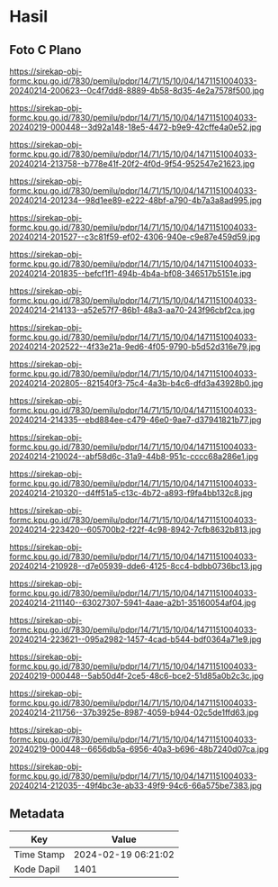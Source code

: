 # Hasil

## Foto C Plano

https://sirekap-obj-formc.kpu.go.id/7830/pemilu/pdpr/14/71/15/10/04/1471151004033-20240214-200623--0c4f7dd8-8889-4b58-8d35-4e2a7578f500.jpg

https://sirekap-obj-formc.kpu.go.id/7830/pemilu/pdpr/14/71/15/10/04/1471151004033-20240219-000448--3d92a148-18e5-4472-b9e9-42cffe4a0e52.jpg

https://sirekap-obj-formc.kpu.go.id/7830/pemilu/pdpr/14/71/15/10/04/1471151004033-20240214-213758--b778e41f-20f2-4f0d-9f54-952547e21623.jpg

https://sirekap-obj-formc.kpu.go.id/7830/pemilu/pdpr/14/71/15/10/04/1471151004033-20240214-201234--98d1ee89-e222-48bf-a790-4b7a3a8ad995.jpg

https://sirekap-obj-formc.kpu.go.id/7830/pemilu/pdpr/14/71/15/10/04/1471151004033-20240214-201527--c3c81f59-ef02-4306-940e-c9e87e459d59.jpg

https://sirekap-obj-formc.kpu.go.id/7830/pemilu/pdpr/14/71/15/10/04/1471151004033-20240214-201835--befcf1f1-494b-4b4a-bf08-346517b5151e.jpg

https://sirekap-obj-formc.kpu.go.id/7830/pemilu/pdpr/14/71/15/10/04/1471151004033-20240214-214133--a52e57f7-86b1-48a3-aa70-243f96cbf2ca.jpg

https://sirekap-obj-formc.kpu.go.id/7830/pemilu/pdpr/14/71/15/10/04/1471151004033-20240214-202522--4f33e21a-9ed6-4f05-9790-b5d52d316e79.jpg

https://sirekap-obj-formc.kpu.go.id/7830/pemilu/pdpr/14/71/15/10/04/1471151004033-20240214-202805--821540f3-75c4-4a3b-b4c6-dfd3a43928b0.jpg

https://sirekap-obj-formc.kpu.go.id/7830/pemilu/pdpr/14/71/15/10/04/1471151004033-20240214-214335--ebd884ee-c479-46e0-9ae7-d37941821b77.jpg

https://sirekap-obj-formc.kpu.go.id/7830/pemilu/pdpr/14/71/15/10/04/1471151004033-20240214-210024--abf58d6c-31a9-44b8-951c-cccc68a286e1.jpg

https://sirekap-obj-formc.kpu.go.id/7830/pemilu/pdpr/14/71/15/10/04/1471151004033-20240214-210320--d4ff51a5-c13c-4b72-a893-f9fa4bb132c8.jpg

https://sirekap-obj-formc.kpu.go.id/7830/pemilu/pdpr/14/71/15/10/04/1471151004033-20240214-223420--605700b2-f22f-4c98-8942-7cfb8632b813.jpg

https://sirekap-obj-formc.kpu.go.id/7830/pemilu/pdpr/14/71/15/10/04/1471151004033-20240214-210928--d7e05939-dde6-4125-8cc4-bdbb0736bc13.jpg

https://sirekap-obj-formc.kpu.go.id/7830/pemilu/pdpr/14/71/15/10/04/1471151004033-20240214-211140--63027307-5941-4aae-a2b1-35160054af04.jpg

https://sirekap-obj-formc.kpu.go.id/7830/pemilu/pdpr/14/71/15/10/04/1471151004033-20240214-223621--095a2982-1457-4cad-b544-bdf0364a71e9.jpg

https://sirekap-obj-formc.kpu.go.id/7830/pemilu/pdpr/14/71/15/10/04/1471151004033-20240219-000448--5ab50d4f-2ce5-48c6-bce2-51d85a0b2c3c.jpg

https://sirekap-obj-formc.kpu.go.id/7830/pemilu/pdpr/14/71/15/10/04/1471151004033-20240214-211756--37b3925e-8987-4059-b944-02c5de1ffd63.jpg

https://sirekap-obj-formc.kpu.go.id/7830/pemilu/pdpr/14/71/15/10/04/1471151004033-20240219-000448--6656db5a-6956-40a3-b696-48b7240d07ca.jpg

https://sirekap-obj-formc.kpu.go.id/7830/pemilu/pdpr/14/71/15/10/04/1471151004033-20240214-212035--49f4bc3e-ab33-49f9-94c6-66a575be7383.jpg


## Metadata

| Key        | Value               |
| ---------- | ------------------- |
| Time Stamp | 2024-02-19 06:21:02 |
| Kode Dapil | 1401                |




